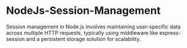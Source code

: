 # NodeJs-Session-Management
Session management in Node.js involves maintaining user-specific data across multiple HTTP requests, typically using middleware like express-session and a persistent storage solution for scalability.

